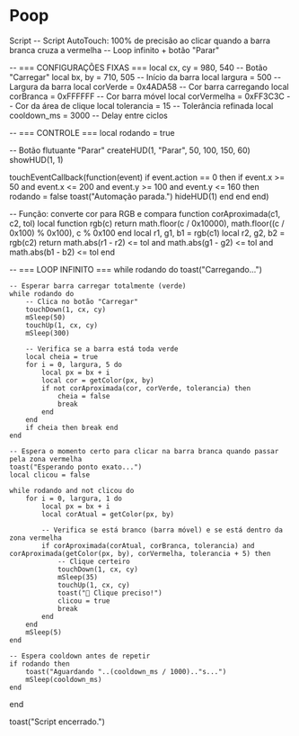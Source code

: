 # Poop
Script 
-- Script AutoTouch: 100% de precisão ao clicar quando a barra branca cruza a vermelha
-- Loop infinito + botão "Parar"

-- === CONFIGURAÇÕES FIXAS ===
local cx, cy = 980, 540               -- Botão "Carregar"
local bx, by = 710, 505               -- Início da barra
local largura = 500                   -- Largura da barra
local corVerde = 0x4ADA58             -- Cor barra carregando
local corBranca = 0xFFFFFF            -- Cor barra móvel
local corVermelha = 0xFF3C3C          -- Cor da área de clique
local tolerancia = 15                 -- Tolerância refinada
local cooldown_ms = 3000              -- Delay entre ciclos

-- === CONTROLE ===
local rodando = true

-- Botão flutuante "Parar"
createHUD(1, "Parar", 50, 100, 150, 60)
showHUD(1, 1)

touchEventCallback(function(event)
    if event.action == 0 then
        if event.x >= 50 and event.x <= 200 and event.y >= 100 and event.y <= 160 then
            rodando = false
            toast("Automação parada.")
            hideHUD(1)
        end
    end
end)

-- Função: converte cor para RGB e compara
function corAproximada(c1, c2, tol)
    local function rgb(c)
        return math.floor(c / 0x10000), math.floor((c / 0x100) % 0x100), c % 0x100
    end
    local r1, g1, b1 = rgb(c1)
    local r2, g2, b2 = rgb(c2)
    return math.abs(r1 - r2) <= tol and math.abs(g1 - g2) <= tol and math.abs(b1 - b2) <= tol
end

-- === LOOP INFINITO ===
while rodando do
    toast("Carregando...")

    -- Esperar barra carregar totalmente (verde)
    while rodando do
        -- Clica no botão "Carregar"
        touchDown(1, cx, cy)
        mSleep(50)
        touchUp(1, cx, cy)
        mSleep(300)

        -- Verifica se a barra está toda verde
        local cheia = true
        for i = 0, largura, 5 do
            local px = bx + i
            local cor = getColor(px, by)
            if not corAproximada(cor, corVerde, tolerancia) then
                cheia = false
                break
            end
        end
        if cheia then break end
    end

    -- Espera o momento certo para clicar na barra branca quando passar pela zona vermelha
    toast("Esperando ponto exato...")
    local clicou = false

    while rodando and not clicou do
        for i = 0, largura, 1 do
            local px = bx + i
            local corAtual = getColor(px, by)

            -- Verifica se está branco (barra móvel) e se está dentro da zona vermelha
            if corAproximada(corAtual, corBranca, tolerancia) and corAproximada(getColor(px, by), corVermelha, tolerancia + 5) then
                -- Clique certeiro
                touchDown(1, cx, cy)
                mSleep(35)
                touchUp(1, cx, cy)
                toast("🎯 Clique preciso!")
                clicou = true
                break
            end
        end
        mSleep(5)
    end

    -- Espera cooldown antes de repetir
    if rodando then
        toast("Aguardando "..(cooldown_ms / 1000).."s...")
        mSleep(cooldown_ms)
    end
end

toast("Script encerrado.")
